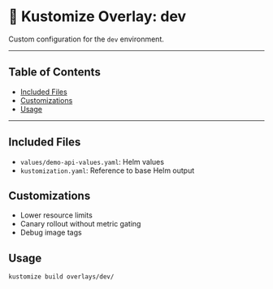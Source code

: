 # 🌱 Kustomize Overlay: dev

Custom configuration for the `dev` environment.

---

## Table of Contents
- [Included Files](#included-files)
- [Customizations](#customizations)
- [Usage](#usage)

---

## Included Files

- `values/demo-api-values.yaml`: Helm values
- `kustomization.yaml`: Reference to base Helm output

## Customizations

- Lower resource limits
- Canary rollout without metric gating
- Debug image tags

## Usage

```bash
kustomize build overlays/dev/
```
